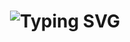 <!--
  Futuristic GitHub Profile README – crafted with ✨ by ChatGPT
  All placeholder values resolved for @Koshian12.
-->

<h1 align="center">
  <img src="https://readme-typing-svg.herokuapp.com?font=Orbitron&size=40&duration=4500&pause=1000&color=FFFFFF&center=true&vCenter=true&width=900&height=70&lines=Hey+there%2C+I'm+@Koshian12" alt="Typing SVG"/>
</h1>
